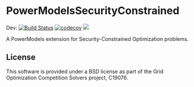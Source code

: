 # PowerModelsSecurityConstrained

Dev:
[![Build Status](https://travis-ci.org/lanl-ansi/PowerModelsSecurityConstrained.jl.svg?branch=master)](https://travis-ci.org/lanl-ansi/PowerModelsSecurityConstrained.jl)
[![codecov](https://codecov.io/gh/lanl-ansi/PowerModelsSecurityConstrained.jl/branch/master/graph/badge.svg)](https://codecov.io/gh/lanl-ansi/PowerModelsSecurityConstrained.jl)
[![](https://img.shields.io/badge/docs-dev-blue.svg)](https://lanl-ansi.github.io/PowerModelsSecurityConstrained.jl/dev/)

A PowerModels extension for Security-Constrained Optimization problems.


## License

This software is provided under a BSD license as part of the Grid Optimization
Competition Solvers project, C19076.
